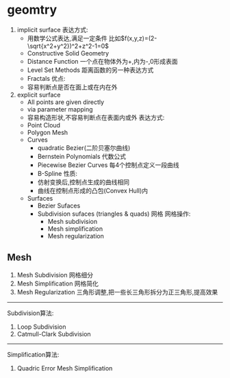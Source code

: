 # geomtry

1. implicit surface
   表达方式:
   - 用数学公式表达,满足一定条件 比如$f(x,y,z)=(2-\sqrt{x^2+y^2})^2+z^2-1=0$
   - Constructive Solid Geometry
   - Distance Function 一个点在物体外为+,内为-,0形成表面
   - Level Set Methods 距离函数的另一种表达方式
   - Fractals
   优点:
   - 容易判断点是否在面上或在内在外
2. explicit surface
   - All points are given directly
   - via parameter mapping
   - 容易构造形状,不容易判断点在表面内或外
   表达方式:
   - Point Cloud
   - Polygon Mesh
   - Curves
      - quadratic Bezier(二阶贝塞尔曲线)
      - Bernstein Polynomials 代数公式
      - Piecewise Bezier Curves 每4个控制点定义一段曲线
      - B-Spline
      性质:
      - 仿射变换后,控制点生成的曲线相同
      - 曲线在控制点形成的凸包(Convex Hull)内
   - Surfaces
      - Bezier Sufaces
      - Subdivision sufaces (triangles & quads) 网格
      网格操作:
         - Mesh subdivision
         - Mesh simplification
         - Mesh regularization

## Mesh

1. Mesh Subdivision 网格细分
2. Mesh Simplification 网格简化
3. Mesh Regularization 三角形调整,把一些长三角形拆分为正三角形,提高效果

----------------

Subdivision算法:

1. Loop Subdivision
2. Catmull-Clark Subdivision

----------------

Simplification算法:

1. Quadric Error Mesh Simplification
